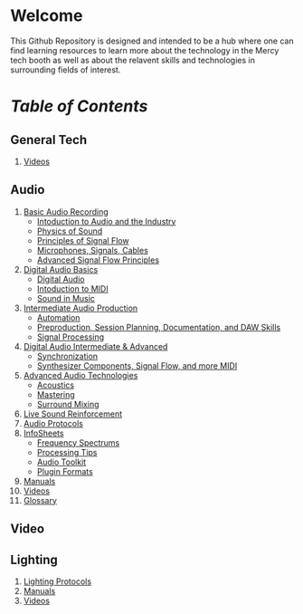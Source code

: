 # **Welcome**
This Github Repository is designed and intended to be a hub where one can find learning resources to learn more about the technology in the Mercy tech booth as well as about the relavent skills and technologies in surrounding fields of interest.

# *Table of Contents*
## General Tech
1. [Videos](/General%20Tech/Videos/)

## Audio
1. [Basic Audio Recording](/Sound/Basic%20Audio%20Recording/)
     - [Intoduction to Audio and the Industry](/Sound/Basic%20Audio%20Recording/Intro%20to%20Audio%20and%20the%20Industry.md)
     - [Physics of Sound](/Sound/Basic%20Audio%20Recording/Physics%20of%20Sound.md)
     - [Principles of Signal Flow](/Sound/Basic%20Audio%20Recording/Principles%20of%20Signal%20Flow.md)
     - [Microphones, Signals, Cables](/Sound/Basic%20Audio%20Recording/Microphones%2C%20Signals%2C%20Cabling.md)
     - [Advanced Signal Flow Principles](/Sound/Basic%20Audio%20Recording/Advanced%20Signal%20Flow%20Principles.md)
1. [Digital Audio Basics](/Sound/Digital%20Audio%20Basic/)
     - [Digital Audio](/Sound/Digital%20Audio%20Basic/Digital%20Audio.md)
     - [Intoduction to MIDI](/Sound/Digital%20Audio%20Basic/Intro%20to%20MIDI.md)
     - [Sound in Music](/Sound/Digital%20Audio%20Basic/Sound%20In%20Music.md)
1. [Intermediate Audio Production](/Sound/Intermediate%20Audio%20Production/)
     - [Automation](/Sound/Intermediate%20Audio%20Production/Automation.md)
     - [Preproduction, Session Planning, Documentation, and DAW Skills](/Sound/Intermediate%20Audio%20Production/Preproduction%2C%20Session%20Planning%2C%20Documentation%20and%20Pro%20Tools%20Skills.md)
     - [Signal Processing](/Sound/Intermediate%20Audio%20Production/Signal%20Processing.md)
1. [Digital Audio Intermediate & Advanced](/Sound/Digital%20Audio%20Intermediate%20%26%20Advanced/)
     - [Synchronization](/Sound/Digital%20Audio%20Intermediate%20%26%20Advanced/Synchronization.md)
     - [Synthesizer Components, Signal Flow, and more MIDI](/Sound/Digital%20Audio%20Intermediate%20%26%20Advanced/Synthesizer%20Components%2C%20Signal%20Flow%20and%20More%20MIDI.md)
1. [Advanced Audio Technologies](/Sound/Advanced%20Audio%20Technologies/)
     - [Acoustics](/Sound/Advanced%20Audio%20Technologies/Acoustics%20-%20intro.md)
     - [Mastering](/Sound/Advanced%20Audio%20Technologies/Mastering.md)
     - [Surround Mixing](/Sound/Advanced%20Audio%20Technologies/Surround%20Mixing.md)
1. [Live Sound Reinforcement](/Sound/Live%20Sound%20Reinforcement/Live%20Sound%20Reinforcement.md)
1. [Audio Protocols](/Sound/Audio%20Protocols/)
1. [InfoSheets](/Sound/InfoSheets/)
     - [Frequency Spectrums](/Sound/InfoSheets/Frequency%20Spectrums/)
     - [Processing Tips](/Sound/InfoSheets/Processing%20Tips/)
     - [Audio Toolkit](/Sound/InfoSheets/Link%20to%20an%20Audio%20Toolkit.md)
     - [Plugin Formats](/Sound/InfoSheets/Plugin%20Formats.md)
1. [Manuals](/Sound/Manuals%20(PDFs)/)
1. [Videos](/Sound/Videos/)
1. [Glossary](/Sound/Glossary.md)

## Video
<!-- 1. [Manuals](/Video/Manuals/)
1. [Camera Types](/Video/Cameras/)
1. [Video Protocols](/Video/Video%20Protocols/)
1. [Videos](/Video/Videos/) -->

## Lighting
1. [Lighting Protocols](/Lighting/Lighting%20Protocols/)
1. [Manuals](/Lighting/Manuals/)
1. [Videos](/Lighting/Videos/)